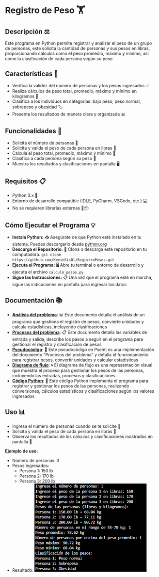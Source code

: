 # Registro de Peso 🏋️
## Descripción ⚖️
Este programa en Python permite registrar y analizar el peso de un grupo de personas, este solicita la cantidad de personas y sus pesos en libras, proporcionando cálculos como el peso promedio, máximo y mínimo, así como la clasificación de cada persona según su peso

## Características 🌟
- Verifica la validez del número de personas y los pesos ingresados ✅
- Realiza cálculos de peso total, promedio, máximo y mínimo en kilogramos 🔢
- Clasifica a los individuos en categorías: bajo peso, peso normal, sobrepeso y obesidad 🏷️
- Presenta los resultados de manera clara y organizada 📊

## Funcionalidades 🚀
- Solicita el número de personas 📏
- Solicita y valida el peso de cada persona en libras 📏
- Calcula el peso total, promedio, máximo y mínimo 📐
- Clasifica a cada persona según su peso 🔵
- Muestra los resultados y clasificaciones en pantalla 🖥️

## Requisitos 📋
- Python 3.x 🐍
- Entorno de desarrollo compatible (IDLE, PyCharm, VSCode, etc.) 💻
- No se requieren librerías externas 🚫📦

## Cómo Ejecutar el Programa 💡
- **Instala Python:** 📥 Asegúrate de que Python esté instalado en tu sistema. Puedes descargarlo desde [python.org](https://www.python.org/)
- **Descarga el Repositorio:** 📂 Clona o descarga este repositorio en tu computadora. `git clone https://github.com/KevinSisDl/RegistroPesos.git`
- **Ejecuta el Programa:** 🖥️ Abre tu terminal o entorno de desarrollo y ejecuta el archivo `calculo_pesos.py` 
- **Sigue las Instrucciones:** 📋 Una vez que el programa esté en marcha, sigue las indicaciones en pantalla para ingresar los datos 

## Documentación 📚
- **[Análisis del problema](docs/Análisis%20calculoPesos.pdf)**: 📊 Este documento detalla el análisis de un programa que gestiona el registro de pesos, convierte unidades y calcula estadísticas, incluyendo clasificaciones
- **[Procesos del problema](docs/Algoritmo%20calculoPesos.pdf)**: 📋 Este documento detalla las variables de entrada y salida, describe los pasos a seguir en el programa para gestionar el registro y clasificación de pesos
- **[Pseudocódigo](docs/calculoPesos.psc)**: 📜 Este pseudocódigo en Pseint es una implementación del documento "Procesos del problema" y detalla el funcionamiento para registrar pesos, convertir unidades y calcular estadísticas
- **[Diagrama de flujo](docs/Diagrama%20de%20flujo%20calculoPesos.pdf)**: 🌀 El diagrama de flujo es una representación visual que muestra el proceso para gestionar los pesos de las personas, incluyendo las entradas, procesos y clasificaciones
- **[Código Python](calculo_pesos.py)**: 🐍 Este código Python implementa el programa para registrar y gestionar los pesos de las personas, realizando conversiones, cálculos estadísticos y clasificaciones según los valores ingresados

## Uso 📊
- Ingresa el número de personas cuando se te solicite 📏
- Solicita y valida el peso de cada persona en libras 📏
- Observa los resultados de los cálculos y clasificaciones mostrados en pantalla 👀

**Ejemplo de uso:** 
- Número de personas: 3
- Pesos ingresados: 
    - Persona 1: 150 lb
    - Persona 2: 170 lb
    - Persona 3: 200 lb
- Resultado:
![Ejemplo de ejecucion](docs/ejecucion.png)
